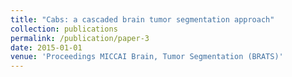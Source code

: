 ```yaml
---
title: "Cabs: a cascaded brain tumor segmentation approach"
collection: publications
permalink: /publication/paper-3
date: 2015-01-01
venue: 'Proceedings MICCAI Brain, Tumor Segmentation (BRATS)'
---
```

